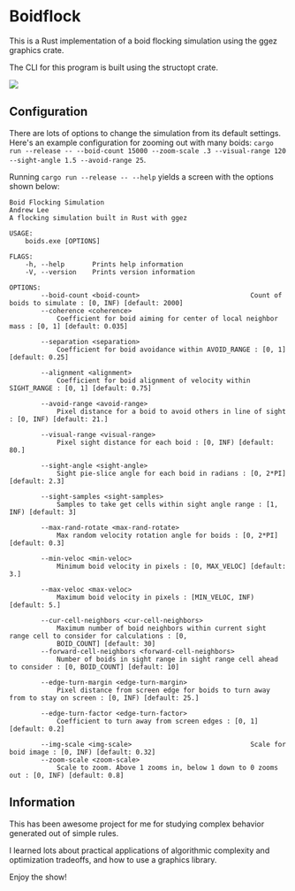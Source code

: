 # Boidflock

This is a Rust implementation of a boid flocking simulation using the ggez graphics crate.

The CLI for this program is built using the structopt crate.

<img src="https://repository-images.githubusercontent.com/364743636/4c202000-b535-11eb-8d51-20fd3b01c88f">

## Configuration

There are lots of options to change the simulation from its default settings. Here's an example configuration for zooming out with many boids:
`cargo run --release -- --boid-count 15000 --zoom-scale .3 --visual-range 120 --sight-angle 1.5 --avoid-range 25`.

Running `cargo run --release -- --help` yields a screen with the options shown below:
    
    Boid Flocking Simulation
    Andrew Lee
    A flocking simulation built in Rust with ggez

    USAGE:
        boids.exe [OPTIONS]

    FLAGS:
        -h, --help       Prints help information
        -V, --version    Prints version information

    OPTIONS:
            --boid-count <boid-count>                            Count of boids to simulate : [0, INF) [default: 2000]
            --coherence <coherence>
                Coefficient for boid aiming for center of local neighbor mass : [0, 1] [default: 0.035]

            --separation <separation>
                Coefficient for boid avoidance within AVOID_RANGE : [0, 1] [default: 0.25]

            --alignment <alignment>
                Coefficient for boid alignment of velocity within SIGHT_RANGE : [0, 1] [default: 0.75]

            --avoid-range <avoid-range>
                Pixel distance for a boid to avoid others in line of sight : [0, INF) [default: 21.]

            --visual-range <visual-range>
                Pixel sight distance for each boid : [0, INF) [default: 80.]

            --sight-angle <sight-angle>
                Sight pie-slice angle for each boid in radians : [0, 2*PI] [default: 2.3]

            --sight-samples <sight-samples>
                Samples to take get cells within sight angle range : [1, INF) [default: 3]

            --max-rand-rotate <max-rand-rotate>
                Max random velocity rotation angle for boids : [0, 2*PI] [default: 0.3]

            --min-veloc <min-veloc>
                Minimum boid velocity in pixels : [0, MAX_VELOC] [default: 3.]

            --max-veloc <max-veloc>
                Maximum boid velocity in pixels : [MIN_VELOC, INF) [default: 5.]

            --cur-cell-neighbors <cur-cell-neighbors>
                Maximum number of boid neighbors within current sight range cell to consider for calculations : [0,
                BOID_COUNT] [default: 30]
            --forward-cell-neighbors <forward-cell-neighbors>
                Number of boids in sight range in sight range cell ahead to consider : [0, BOID_COUNT] [default: 10]

            --edge-turn-margin <edge-turn-margin>
                Pixel distance from screen edge for boids to turn away from to stay on screen : [0, INF) [default: 25.]

            --edge-turn-factor <edge-turn-factor>
                Coefficient to turn away from screen edges : [0, 1] [default: 0.2]

            --img-scale <img-scale>                              Scale for boid image : [0, INF) [default: 0.32]
            --zoom-scale <zoom-scale>
                Scale to zoom. Above 1 zooms in, below 1 down to 0 zooms out : [0, INF) [default: 0.8]


## Information

This has been awesome project for me for studying complex behavior generated out of simple rules.

I learned lots about practical applications of algorithmic complexity and optimization tradeoffs, and how to use a graphics library.

Enjoy the show!
